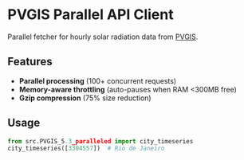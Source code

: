 # PVGIS Parallel API Client  

Parallel fetcher for hourly solar radiation data from [PVGIS](https://re.jrc.ec.europa.eu/pvg_tools/en/#HR).

## Features  
- **Parallel processing** (100+ concurrent requests)  
- **Memory-aware throttling** (auto-pauses when RAM <300MB free)  
- **Gzip compression** (75% size reduction)  

## Usage  
```python
from src.PVGIS_5.3_paralleled import city_timeseries
city_timeseries([3304557])  # Rio de Janeiro
